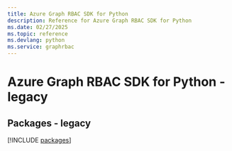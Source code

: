 ```yaml
---
title: Azure Graph RBAC SDK for Python
description: Reference for Azure Graph RBAC SDK for Python
ms.date: 02/27/2025
ms.topic: reference
ms.devlang: python
ms.service: graphrbac
---
```

# Azure Graph RBAC SDK for Python - legacy
## Packages - legacy
[!INCLUDE [packages](graph-rbac-index.md)]